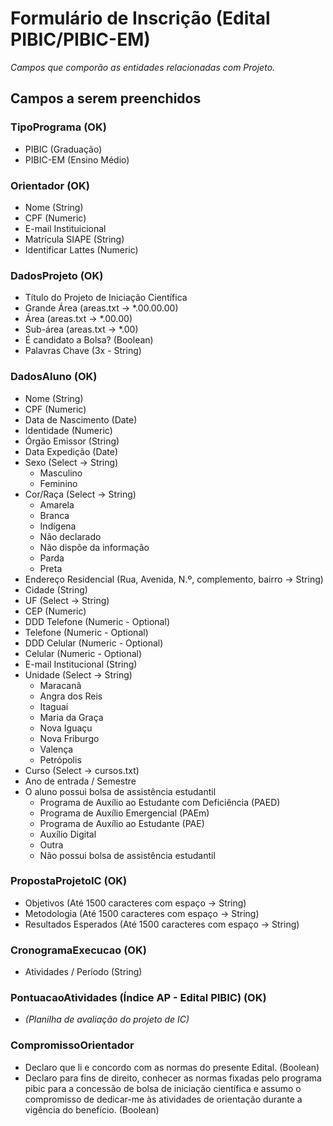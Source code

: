 # Formulário de Inscrição (Edital PIBIC/PIBIC-EM)

_Campos que comporão as entidades relacionadas com Projeto._

## Campos a serem preenchidos

### TipoPrograma (OK)

- PIBIC (Graduação)
- PIBIC-EM (Ensino Médio)

### Orientador (OK)

- Nome (String)
- CPF (Numeric)
- E-mail Instituicional
- Matrícula SIAPE (String)
- Identificar Lattes (Numeric)

### DadosProjeto (OK)

- Título do Projeto de Iniciação Científica
- Grande Área (areas.txt -> \*.00.00.00)
- Área (areas.txt -> \*.00.00)
- Sub-área (areas.txt -> \*.00)
- É candidato a Bolsa? (Boolean)
- Palavras Chave (3x - String)

### DadosAluno (OK)

- Nome (String)
- CPF (Numeric)
- Data de Nascimento (Date)
- Identidade (Numeric)
- Órgão Emissor (String)
- Data Expedição (Date)
- Sexo (Select -> String)
  - Masculino
  - Feminino
- Cor/Raça (Select -> String)
  - Amarela
  - Branca
  - Indígena
  - Não declarado
  - Não dispõe da informação
  - Parda
  - Preta
- Endereço Residencial (Rua, Avenida, N.º, complemento, bairro -> String)
- Cidade (String)
- UF (Select -> String)
- CEP (Numeric)
- DDD Telefone (Numeric - Optional)
- Telefone (Numeric - Optional)
- DDD Celular (Numeric - Optional)
- Celular (Numeric - Optional)
- E-mail Institucional (String)
- Unidade (Select -> String)
  - Maracanã
  - Angra dos Reis
  - Itaguaí
  - Maria da Graça
  - Nova Iguaçu
  - Nova Friburgo
  - Valença
  - Petrópolis
- Curso (Select -> cursos.txt)
- Ano de entrada / Semestre
- O aluno possui bolsa de assistência estudantil
  - Programa de Auxílio ao Estudante com Deficiência (PAED)
  - Programa de Auxílio Emergencial (PAEm)
  - Programa de Auxílio ao Estudante (PAE)
  - Auxílio Digital
  - Outra
  - Não possui bolsa de assistência estudantil

### PropostaProjetoIC (OK)

- Objetivos (Até 1500 caracteres com espaço -> String)
- Metodologia (Até 1500 caracteres com espaço -> String)
- Resultados Esperados (Até 1500 caracteres com espaço -> String)

### CronogramaExecucao (OK)

- Atividades / Período (String)

### PontuacaoAtividades (Índice AP - Edital PIBIC) (OK)

- _(Planilha de avaliação do projeto de IC)_

### CompromissoOrientador

- Declaro que li e concordo com as normas do presente Edital. (Boolean)
- Declaro para fins de direito, conhecer as normas fixadas pelo programa pibic para a concessão de bolsa de iniciação científica e assumo o compromisso de dedicar-me às atividades de orientação durante a vigência do benefício. (Boolean)
